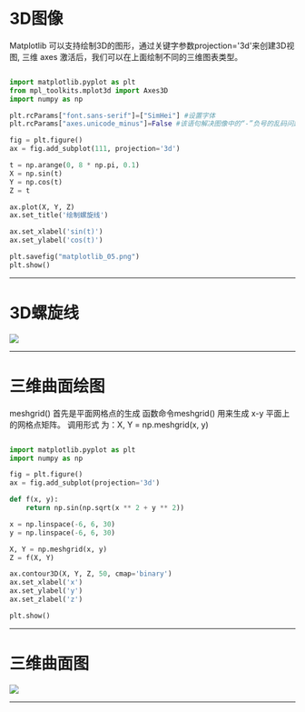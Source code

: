 # 3D图像
Matplotlib 可以支持绘制3D的图形，通过关键字参数projection='3d'来创建3D视图, 三维 axes 激活后，我们可以在上面绘制不同的三维图表类型。

<div class="overflow-auto h-xs">

```py

import matplotlib.pyplot as plt
from mpl_toolkits.mplot3d import Axes3D
import numpy as np

plt.rcParams["font.sans-serif"]=["SimHei"] #设置字体
plt.rcParams["axes.unicode_minus"]=False #该语句解决图像中的“-”负号的乱码问题

fig = plt.figure()
ax = fig.add_subplot(111, projection='3d')

t = np.arange(0, 8 * np.pi, 0.1)
X = np.sin(t)
Y = np.cos(t)
Z = t

ax.plot(X, Y, Z)
ax.set_title('绘制螺旋线')

ax.set_xlabel('sin(t)')
ax.set_ylabel('cos(t)')

plt.savefig("matplotlib_05.png")
plt.show()

```
</div>

---

# 3D螺旋线

<img src = "/matplotlib_05.png" class = "h-90 mx-auto">

---

# 三维曲面绘图

meshgrid()
首先是平面网格点的生成 函数命令meshgrid() 用来生成 x-y 平面上的网格点矩阵。 调用形式
为：X, Y = np.meshgrid(x, y)

<div class="overflow-auto h-xs">

```py

import matplotlib.pyplot as plt
import numpy as np

fig = plt.figure()
ax = fig.add_subplot(projection='3d')

def f(x, y):
    return np.sin(np.sqrt(x ** 2 + y ** 2))

x = np.linspace(-6, 6, 30)
y = np.linspace(-6, 6, 30)

X, Y = np.meshgrid(x, y)
Z = f(X, Y)

ax.contour3D(X, Y, Z, 50, cmap='binary')
ax.set_xlabel('x')
ax.set_ylabel('y')
ax.set_zlabel('z')

plt.show()

```
</div>

---

# 三维曲面图

<img src = "/matplotlib_06.png" class = "h-90 mx-auto">

---
